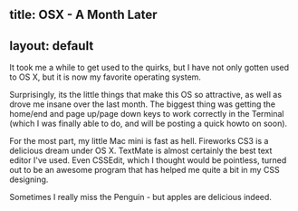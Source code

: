 title: OSX - A Month Later
---
layout: default
---

It took me a while to get used to the quirks, but I have not only gotten used
to OS X, but it is now my favorite operating system.

Surprisingly, its the little things that make this OS so attractive, as well
as drove me insane over the last month. The biggest thing was getting the
home/end and page up/page down keys to work correctly in the Terminal (which I
was finally able to do, and will be posting a quick howto on soon).

For the most part, my little Mac mini is fast as hell. Fireworks CS3 is a
delicious dream under OS X. TextMate is almost certainly the best text editor
I've used. Even CSSEdit, which I thought would be pointless, turned out to be
an awesome program that has helped me quite a bit in my CSS designing.

Sometimes I really miss the Penguin - but apples are delicious indeed.
